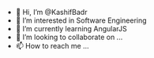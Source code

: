 - 👋 Hi, I’m @KashifBadr
- 👀 I’m interested in Software Engineering
- 🌱 I’m currently learning AngularJS
- 💞️ I’m looking to collaborate on ...
- 📫 How to reach me ...

<!---
KashifBadr/KashifBadr is a ✨ special ✨ repository because its `README.md` (this file) appears on your GitHub profile.
You can click the Preview link to take a look at your changes.
--->

